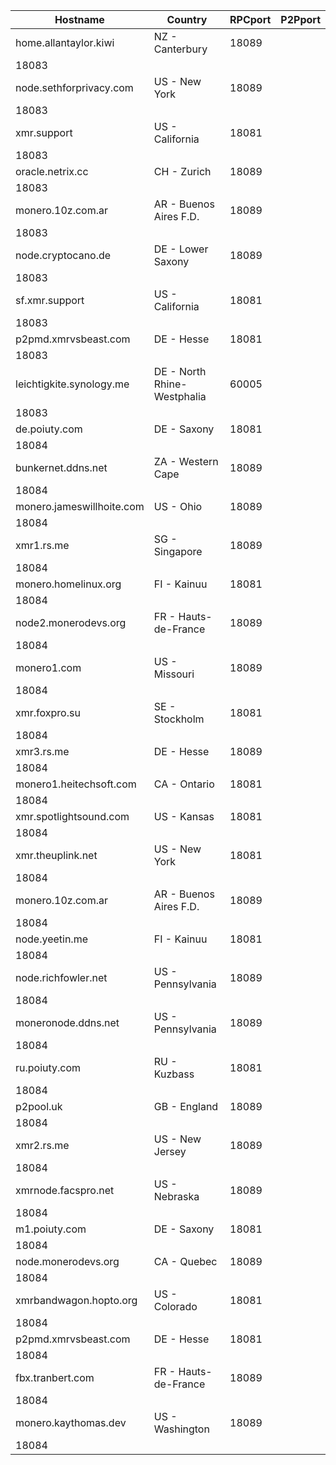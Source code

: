 Hostname | Country | RPCport | P2Pport
--- | --- | --- | ---
home.allantaylor.kiwi | NZ - Canterbury | 18089
 | 18083
node.sethforprivacy.com | US - New York | 18089
 | 18083
xmr.support | US - California | 18081
 | 18083
oracle.netrix.cc | CH - Zurich | 18089
 | 18083
monero.10z.com.ar | AR - Buenos Aires F.D. | 18089
 | 18083
node.cryptocano.de | DE - Lower Saxony | 18089
 | 18083
sf.xmr.support | US - California | 18081
 | 18083
p2pmd.xmrvsbeast.com | DE - Hesse | 18081
 | 18083
leichtigkite.synology.me | DE - North Rhine-Westphalia | 60005
 | 18083
de.poiuty.com | DE - Saxony | 18081
 | 18084
bunkernet.ddns.net | ZA - Western Cape | 18089
 | 18084
monero.jameswillhoite.com | US - Ohio | 18089
 | 18084
xmr1.rs.me | SG - Singapore | 18089
 | 18084
monero.homelinux.org | FI - Kainuu | 18081
 | 18084
node2.monerodevs.org | FR - Hauts-de-France | 18089
 | 18084
monero1.com | US - Missouri | 18089
 | 18084
xmr.foxpro.su | SE - Stockholm | 18081
 | 18084
xmr3.rs.me | DE - Hesse | 18089
 | 18084
monero1.heitechsoft.com | CA - Ontario | 18081
 | 18084
xmr.spotlightsound.com | US - Kansas | 18081
 | 18084
xmr.theuplink.net | US - New York | 18081
 | 18084
monero.10z.com.ar | AR - Buenos Aires F.D. | 18089
 | 18084
node.yeetin.me | FI - Kainuu | 18081
 | 18084
node.richfowler.net | US - Pennsylvania | 18089
 | 18084
moneronode.ddns.net | US - Pennsylvania | 18089
 | 18084
ru.poiuty.com | RU - Kuzbass | 18081
 | 18084
p2pool.uk | GB - England | 18089
 | 18084
xmr2.rs.me | US - New Jersey | 18089
 | 18084
xmrnode.facspro.net | US - Nebraska | 18089
 | 18084
m1.poiuty.com | DE - Saxony | 18081
 | 18084
node.monerodevs.org | CA - Quebec | 18089
 | 18084
xmrbandwagon.hopto.org | US - Colorado | 18081
 | 18084
p2pmd.xmrvsbeast.com | DE - Hesse | 18081
 | 18084
fbx.tranbert.com | FR - Hauts-de-France | 18089
 | 18084
monero.kaythomas.dev | US - Washington | 18089
 | 18084
